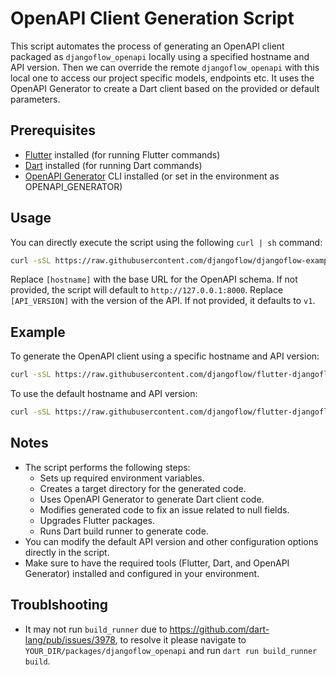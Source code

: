 # OpenAPI Client Generation Script

This script automates the process of generating an OpenAPI client packaged as `djangoflow_openapi` locally using a specified hostname and API version. Then we can override the remote `djangoflow_openapi` with this local one to access our project specific models, endpoints etc. It uses the OpenAPI Generator to create a Dart client based on the provided or default parameters.

## Prerequisites

- [Flutter](https://flutter.dev) installed (for running Flutter commands)
- [Dart](https://dart.dev) installed (for running Dart commands)
- [OpenAPI Generator](https://openapi-generator.tech) CLI installed (or set in the environment as OPENAPI_GENERATOR)

## Usage

You can directly execute the script using the following `curl | sh` command:

```bash
curl -sSL https://raw.githubusercontent.com/djangoflow/djangoflow-examples/main/tools/generate-openapi.sh | sh -s [hostname] [API_VERSION]
```

Replace `[hostname]` with the base URL for the OpenAPI schema. If not provided, the script will default to `http://127.0.0.1:8000`. Replace `[API_VERSION]` with the version of the API. If not provided, it defaults to `v1`.

## Example

To generate the OpenAPI client using a specific hostname and API version:

```bash
curl -sSL https://raw.githubusercontent.com/djangoflow/flutter-djangoflow/main/packages/djangoflow_openapi_extensions/tools/generate-openapi.sh | sh -s http://api.example.com:8000 v2
```

To use the default hostname and API version:

```bash
curl -sSL https://raw.githubusercontent.com/djangoflow/flutter-djangoflow/main/packages/djangoflow_openapi_extensions/tools/generate-openapi.sh | sh
```

## Notes

- The script performs the following steps:
  - Sets up required environment variables.
  - Creates a target directory for the generated code.
  - Uses OpenAPI Generator to generate Dart client code.
  - Modifies generated code to fix an issue related to null fields.
  - Upgrades Flutter packages.
  - Runs Dart build runner to generate code.
- You can modify the default API version and other configuration options directly in the script.
- Make sure to have the required tools (Flutter, Dart, and OpenAPI Generator) installed and configured in your environment.

## Troublshooting

- It may not run `build_runner` due to https://github.com/dart-lang/pub/issues/3978, to resolve it please navigate to `YOUR_DIR/packages/djangoflow_openapi` and run `dart run build_runner build`.
